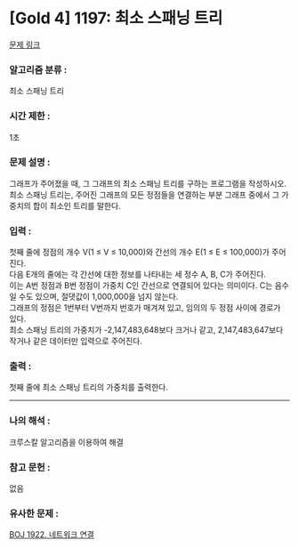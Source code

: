 [Gold 4] 1197: 최소 스패닝 트리
====================================  
[문제 링크](https://www.acmicpc.net/problem/1197)  

### 알고리즘 분류 :  
최소 스패닝 트리

### 시간 제한 :  
1초   

### 문제 설명 :  
그래프가 주어졌을 때, 그 그래프의 최소 스패닝 트리를 구하는 프로그램을 작성하시오.  
최소 스패닝 트리는, 주어진 그래프의 모든 정점들을 연결하는 부분 그래프 중에서 그 가중치의 합이 최소인 트리를 말한다.  

### 입력 :   
첫째 줄에 정점의 개수 V(1 ≤ V ≤ 10,000)와 간선의 개수 E(1 ≤ E ≤ 100,000)가 주어진다.  
다음 E개의 줄에는 각 간선에 대한 정보를 나타내는 세 정수 A, B, C가 주어진다.  
이는 A번 정점과 B번 정점이 가중치 C인 간선으로 연결되어 있다는 의미이다. C는 음수일 수도 있으며, 절댓값이 1,000,000을 넘지 않는다.  
그래프의 정점은 1번부터 V번까지 번호가 매겨져 있고, 임의의 두 정점 사이에 경로가 있다.  
최소 스패닝 트리의 가중치가 -2,147,483,648보다 크거나 같고, 2,147,483,647보다 작거나 같은 데이터만 입력으로 주어진다.  

### 출력 :   
첫째 줄에 최소 스패닝 트리의 가중치를 출력한다.  

-----------------------------------------------------------  
### 나의 해석 :  
크루스칼 알고리즘을 이용하여 해결

### 참고 문헌 :  
없음  

### 유사한 문제 :   
[BOJ 1922. 네트워크 연결](https://www.acmicpc.net/problem/1922)   
